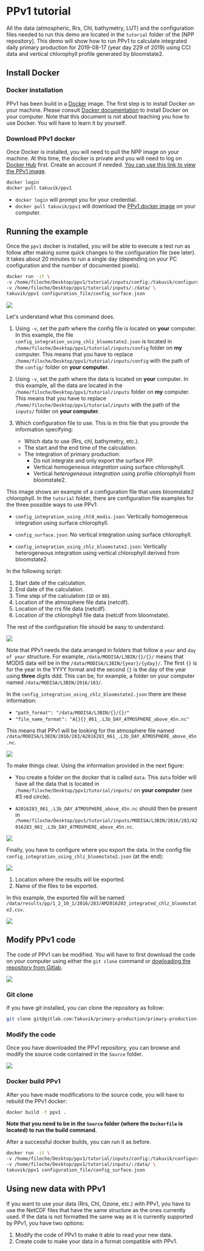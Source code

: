 # PPv1 tutorial

All the data (atmospheric, Rrs, Chl, bathymetry, LUT) and the configuration files needed to run this demo are located in the `tutorial` folder of the [NPP repository]. This demo will show how to run PPv1 to calculate integrated daily primary production for 2019-08-17 (year day 229 of 2019) using CCI data and vertical chlorophyll profile generated by bloomstate2.

## Install Docker

### Docker installation

PPv1 has been build in a [Docker](https://www.docker.com/) image. The first step is to install Docker on your machine. Please consult [Docker documentation](https://docs.docker.com/install/) to install Docker on your computer. Note that this document is not about teaching you how to use Docker. You will have to learn it by yourself.

### Download PPv1 docker

Once Docker is installed, you will need to pull the NPP image on your machine. At this time, the docker is private and you will need to log on [Docker Hub](https://hub.docker.com/) first. Create an account if needed. [You can use this link to view the PPv1 image](https://hub.docker.com/repository/docker/takuvik/ppv1).

```bash
docker login
docker pull takuvik/ppv1
```

- `docker login` will prompt you for your credential.
- `docker pull takuvik/ppv1` will download the [PPv1 docker image](https://hub.docker.com/repository/docker/takuvik/ppv1) on your computer.

## Running the example

Once the `ppv1` docker is installed, you will be able to execute a test run as follow after making some quick changes to the configuration file (see later). It takes about 20 minutes to run a single day (depending on your PC configuration and the number of documented pixels).

```bash
docker run -it \
-v /home/filoche/Desktop/ppv1/tutorial/inputs/config:/takuvik/configuration_file \
-v /home/filoche/Desktop/ppv1/tutorial/inputs/:/data/ \
takuvik/ppv1 configuration_file/config_surface.json
```

![](img/run_docker.png)

Let's understand what this command does.

1. Using `-v`, set the path where the config file is located on **your** computer. In this example, the file `config_integration_using_chlz_bloomstate2.json` is located in `/home/filoche/Desktop/ppv1/tutorial/inputs/config` folder on **my** computer. This means that you have to replace `/home/filoche/Desktop/ppv1/tutorial/inputs/config` with the path of the `config/` folder on **your computer**.

2. Using `-v`, set the path where the data is located on **your** computer. In this example, all the data are located in the `/home/filoche/Desktop/ppv1/tutorial/inputs` folder on **my** computer. This means that you have to replace `/home/filoche/Desktop/ppv1/tutorial/inputs` with the path of the `inputs/` folder on **your computer**.

3. Which configuration file to use. This is in this file that you provide the information specifying:
   - Which data to use (Rrs, chl, bathymetry, etc.).
   - The start and the end time of the calculation.
   - The integration of primary production:
     - Do not integrate and only export the surface PP.
     - Vertical *homogeneous integration* using surface chlorophyll.
     - Vertical *heterogeneous integration* using profile chlorophyll from bloomstate2.

This image shows an example of a configuration file that uses bloomstate2 chlorophyll. In the `tutorial` folder, there are configuration file examples for the three possible ways to use PPv1:

- `config_integration_using_chl0_modis.json`: Vertically homogeneous integration using surface chlorophyll.
  
- `config_surface.json`: No vertical integration using surface chlorophyll.
  
- `config_integration_using_chlz_bloomstate2.json`: Vertically heterogeneous integration using vertical chlorophyll derived from bloomstate2.

In the following script:

1. Start date of the calculation.
2. End date of the calculation.
3. Time step of the calculation (`1D` or `8D`).
4. Location of the atmosphere file data (netcdf).
5. Location of the rrs file data (netcdf).
6. Location of the chlorophyll file data (netcdf from bloomstate).

The rest of the configuration file should be easy to understand.

![](img/config_example_bloomstate2.png)

Note that PPv1 needs the data arranged in folders that follow a `year` and `day of year` structure. For example, `/data/MODISA/L3BIN/{}/{}/` means that MODIS data will be in the `/data/MODISA/L3BIN/{year}/{yday}/`. The first `{}` is for the year in the YYYY format and the second `{}` is the day of the year using **three** digits ddd. This can be, for example, a folder on your computer named `/data/MODISA/L3BIN/2016/183/`.

In the `config_integration_using_chlz_bloomstate2.json` there are these information:

- `"path_format": "/data/MODISA/L3BIN/{}/{}/"`
- `"file_name_format": "A{}{}_061_.L3b_DAY_ATMOSPHERE_above_45n.nc"`

This means that PPv1 will be looking for the atmosphere file named `/data/MODISA/L3BIN/2016/283/A2016283_061_.L3b_DAY_ATMOSPHERE_above_45n.nc`.

![](img/input_file_structure.png)

To make things clear. Using the information provided in the next figure:

- You create a folder on the docker that is called `data`. This `data` folder will have all the data that is located in `/home/filoche/Desktop/ppv1/tutorial/inputs/` on **your computer** (see #3 red circle).

- `A2016283_061_.L3b_DAY_ATMOSPHERE_above_45n.nc` should then be present in `/home/filoche/Desktop/ppv1/tutorial/inputs/MODISA/L3BIN/2016/283/A2016283_061_.L3b_DAY_ATMOSPHERE_above_45n.nc`.

![](img/example_data_path.png)

Finally, you have to configure where you export the data. In the config file `config_integration_using_chlz_bloomstate2.json` (at the end):

![](img/export_config.png)

1. Location where the results will be exported.
2. Name of the files to be exported.

In this example, the exported file will be named `/data/results/pp/1_2_10_1/2016/283/AM2016283_integrated_chlz_bloomstate2.csv`.

![](img/export_file_format.png)

## Modify PPv1 code

The code of PPv1 can be modified. You will have to first download the code on your computer using either the `git clone` command or [dowloading the repository from Gitlab](https://gitlab.com/Takuvik/primary-production/primary-production-vertically-resolved/ppv1/-/tree/master/).

![](img/gitlab_download.png)

### Git clone

If you have git installed, you can clone the repository as follow:

```bash
git clone git@gitlab.com:Takuvik/primary-production/primary-production-vertically-resolved/ppv1.git
```

### Modify the code

Once you have downloaded the PPv1 repository, you can browse and modify the source code contained in the `Source` folder.

![](img/source_folder.png)

### Docker build PPv1

After you have made modifications to the source code, you will have to rebuild the PPv1 docker:

```bash
docker build -t ppv1 .
```

**Note that you need to be in the `Source` folder (where the `Dockerfile` is located) to run the build command.**

After a successful docker builds, you can run it as before.

```bash
docker run -it \
-v /home/filoche/Desktop/ppv1/tutorial/inputs/config:/takuvik/configuration_file \
-v /home/filoche/Desktop/ppv1/tutorial/inputs/:/data/ \
takuvik/ppv1 configuration_file/config_surface.json
```

## Using new data with PPv1

If you want to use your data (Rrs, Chl, Ozone, etc.) with PPv1, you have to use the NetCDF files that have the same structure as the ones currently used. If the data is not formatted the same way as it is currently supported by PPv1, you have two options:

1. Modify the code of PPv1 to make it able to read your new data.
2. Create code to make your data in a format compatible with PPv1.

